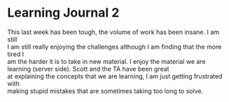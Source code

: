 # Learning Journal 2

This last week has been tough, the volume of work has been insane. I am still  
I am still really enjoying the challenges although I am finding that the more tired I   
am the harder it is to take in new material.
I enjoy the material we are learning (server side). Scott and the TA have been great  
at explaining the concepts that we are learning, I am just getting frustrated with  
making stupid mistakes that are sometimes taking too long to solve.
